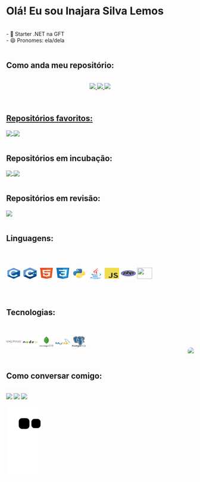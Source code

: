<h1> Olá! Eu sou Inajara Silva Lemos </h1>
</br>
- 🔭 Starter .NET na GFT</br>
- 😄 Pronomes: ela/dela
</br></br>
<h2>Como anda meu repositório:</h2>
</br>
<div align="center">
  <a href="https://github.com/Inajara">
  <img height="180em" src="https://github-readme-stats.vercel.app/api?username=inajara"/>
  <img height="180em" src="https://github-readme-stats.vercel.app/api/top-langs/?username=Inajara&layout=compact"/>
    <img height="180em" src="https://github-readme-streak-stats.herokuapp.com/?user=Inajara"/>
</div>
 </br></br>
 <h2>Repositórios favoritos:</h2>
 <a href="https://github.com/Inajara/portfolio-web-model">
  <img align="center" src="https://github-readme-stats.vercel.app/api/pin/?username=Inajara&repo=portfolio-web-model" />
  </a>
  <a href="https://github.com/Inajara/noticias-climaticas">
    <img align="center" src="https://github-readme-stats.vercel.app/api/pin/?username=Inajara&repo=noticias-climaticas" />
  </a>
  </br></br>
  <h2>Repositórios em incubação:</h2>
 <a href="https://github.com/Inajara/URI-resolvidos">
  <img align="center" src="https://github-readme-stats.vercel.app/api/pin/?username=Inajara&repo=URI-resolvidos" />
  </a>
  <a href="https://github.com/Inajara/MicrosservicosNET">
    <img align="center" src="https://github-readme-stats.vercel.app/api/pin/?username=Inajara&repo=MicrosservicosNET" />
  </a>
  </br></br>
  <h2>Repositórios em revisão:</h2>
 <a href="https://github.com/Inajara/Mvc-basico">
  <img align="center" src="https://github-readme-stats.vercel.app/api/pin/?username=Inajara&repo=Mvc-basico" />
  </a>
  </br></br>
 <h2>Linguagens:</h2>
</br>
  <div style="display: inline_block"><br>
  
  <img align="center" height="30" width="40" 
 src="https://raw.githubusercontent.com/devicons/devicon/master/icons/c/c-original.svg">
  <img align="center" height="30" width="40" src="https://raw.githubusercontent.com/devicons/devicon/master/icons/cplusplus/cplusplus-original.svg">
  <img align="center" height="30" width="40" src="https://raw.githubusercontent.com/devicons/devicon/master/icons/html5/html5-original.svg">
  <img align="center" height="30" width="40" 
src="https://raw.githubusercontent.com/devicons/devicon/master/icons/css3/css3-original.svg">
  <img align="center" height="30" width="40" src="https://raw.githubusercontent.com/devicons/devicon/master/icons/python/python-original.svg">
    <img align="center" height="30" width="40" src="https://raw.githubusercontent.com/devicons/devicon/master/icons/java/java-original.svg">
    <img align="center" height="30" width="40" src="https://raw.githubusercontent.com/devicons/devicon/master/icons/javascript/javascript-original.svg">
  <img align="center" height="30" width="40" src="https://raw.githubusercontent.com/devicons/devicon/master/icons/php/php-original.svg">
  <img align="center" height="30" width="40" 
src="https://img.shields.io/badge/C%23-239120?style=for-the-badge&logo=c-sharp&logoColor=white">
</div>
</br></br>
<h2>Tecnologias:</h2>
</br>
  <div style="display: inline_block"><br>
    <img align="center" height="30" width="40" src="https://raw.githubusercontent.com/devicons/devicon/master/icons/express/express-original-wordmark.svg">
    <img align="center" height="30" width="40" src="https://raw.githubusercontent.com/devicons/devicon/master/icons/nodejs/nodejs-original-wordmark.svg">
    <img align="center" height="30" width="40" src="https://raw.githubusercontent.com/devicons/devicon/master/icons/mongodb/mongodb-original-wordmark.svg">
    <img align="center" height="30" width="40" src="https://raw.githubusercontent.com/devicons/devicon/master/icons/mysql/mysql-original-wordmark.svg">
    <img align="center" height="30" width="40" src="https://raw.githubusercontent.com/devicons/devicon/master/icons/postgresql/postgresql-original-wordmark.svg">
  </br>
    <img align="right" height="150" style="border-radius:50px;" src="https://octocat-generator-assets.githubusercontent.com/my-octocat-1633294285753.png">
</div>
</br></br>
<h2>Como conversar comigo:</h2>
</br>
  <div>
  <a href="https://www.linkedin.com/in//inajara-silva-lemos-70886919a" target="_blank"><img src="https://img.shields.io/badge/-LinkedIn-%230077B5?style=for-the-badge&logo=linkedin&logoColor=white" target="_blank"></a> 
  <a href = "mailto:inajaralemos1@gmail.com"><img src="https://img.shields.io/badge/-Gmail-%23333?style=for-the-badge&logo=gmail&logoColor=white" target="_blank"></a>
  <a href = "mailto:inajaralemos1@hotmail.com"><img src="https://img.shields.io/badge/Microsoft_Outlook-0078D4?style=for-the-badge&logo=microsoft-outlook&logoColor=white" target="_blank"></a>
</div>

![snake gif](https://github.com/Inajara/Inajara/blob/output/github-contribution-grid-snake.svg)
